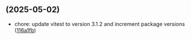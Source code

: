 ##  (2025-05-02)

* chore: update vitest to version 3.1.2 and increment package versions ([116a1fb](https://github.com/exile-watch/splinters/commit/116a1fb))



